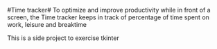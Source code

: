 #Time tracker#
To optimize and improve productivity while in front of a screen, the Time tracker keeps in track of percentage of time spent on work, leisure and breaktime

This is a side project to exercise tkinter 

